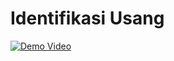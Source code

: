 # Identifikasi Usang

[![Demo Video](demo/demo-thumbnail.png)](https://www.youtube.com/shorts/2Y50G9TqnFI)

